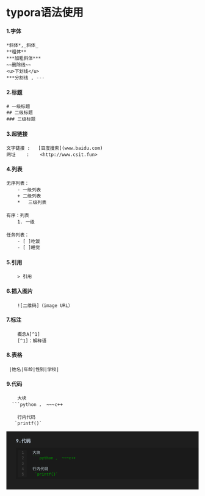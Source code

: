 # typora语法使用

#### 1.字体

```shell
*斜体*,_斜体_
**粗体**
***加粗斜体***
~~删除线~~
<u>下划线</u>
***分割线 , ---
```

#### 2.标题 

```tex
# 一级标题
## 二级标题
### 三级标题
```

#### 3.超链接

~~~shell
文字链接 :   [百度搜索](www.baidu.com)
网址    :    <http://www.csit.fun>
~~~

#### 4.列表

```sh
无序列表：
	- 一级列表
	+ 二级列表
	*	三级列表

有序：列表
	1. 一级

任务列表：
	- [ ]吃饭
	- [ ]睡觉
```

#### 5.引用

```shell
	> 引用
```



#### 6.插入图片

~~~shell
	![二维码]（image URL）
~~~



#### 7.标注

```shell
	概念A[^1]
	[^1]：解释语

```

#### 8.表格

~~~shell
 |姓名|年龄|性别|学校|
~~~



#### 9.代码

~~~shell
	大块
  ```python ， ~~~c++
  
	行内代码
   `printf()`
~~~





![image-20220304105822706](assets/image-20220304105822706.png)













